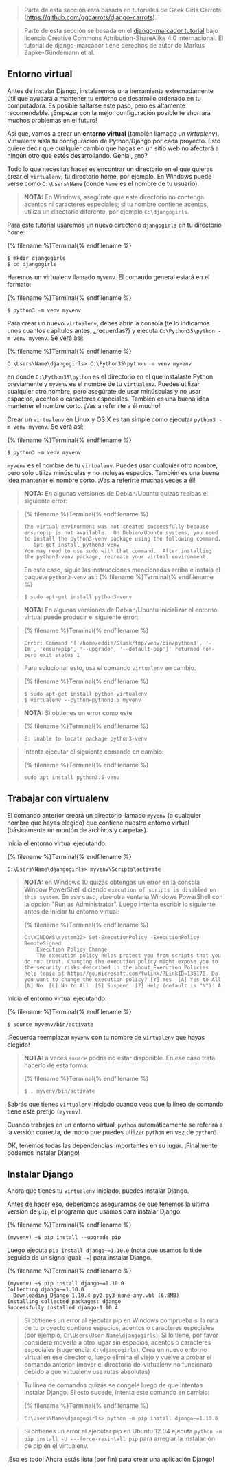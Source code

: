 > Parte de esta sección está basada en tutoriales de Geek Girls Carrots (https://github.com/ggcarrots/django-carrots).

> Parte de esta sección se basada en el [django-marcador tutorial](http://django-marcador.keimlink.de/) bajo licencia Creative Commons Attribution-ShareAlike 4.0 internacional. El tutorial de django-marcador tiene derechos de autor de Markus Zapke-Gündemann et al.


## Entorno virtual

Antes de instalar Django, instalaremos una herramienta extremadamente útil que ayudará a mantener tu entorno de desarrollo ordenado en tu computadora. Es posible saltarse este paso, pero es altamente recomendable. ¡Empezar con la mejor configuración posible te ahorrará muchos problemas en el futuro!

Así que, vamos a crear un **entorno virtual** (también llamado un *virtualenv*). Virtualenv aísla tu configuración de Python/Django por cada proyecto. Esto quiere decir que cualquier cambio que hagas en un sitio web no afectará a ningún otro que estés desarrollando. Genial, ¿no?

Todo lo que necesitas hacer es encontrar un directorio en el que quieras crear el `virtualenv`; tu directorio home, por ejemplo. En Windows puede verse como `C:\Users\Name` (donde `Name` es el nombre de tu usuario).

> __NOTA:__ En Windows, asegúrate que este directorio no contenga acentos ni caracteres especiales; si tu nombre contiene acentos, utiliza un directorio diferente, por ejemplo `C:\djangogirls`.

Para este tutorial usaremos un nuevo directorio `djangogirls` en tu directorio home:

{% filename %}Terminal{% endfilename %}
```
$ mkdir djangogirls
$ cd djangogirls
```

Haremos un virtualenv llamado `myvenv`. El comando general estará en el formato:

{% filename %}Terminal{% endfilename %}
```
$ python3 -m venv myvenv
```

<!--sec data-title="Windows" data-id="virtualenv_installation_windows"
data-collapse=true ces-->

Para crear un nuevo `virtualenv`, debes abrir la consola (te lo indicamos unos cuantos capítulos antes, ¿recuerdas?) y ejecuta `C:\Python35\python -m venv myvenv`. Se verá así:

{% filename %}Terminal{% endfilename %}
```
C:\Users\Name\djangogirls> C:\Python35\python -m venv myvenv
```

en donde `C:\Python35\python` es el directorio en el que instalaste Python previamente y `myvenv` es el nombre de tu `virtualenv`. Puedes utilizar cualquier otro nombre, pero asegúrate de usar minúsculas y no usar espacios, acentos o caracteres especiales. También es una buena idea mantener el nombre corto. ¡Vas a referirte a él mucho!

<!--endsec-->

<!--sec data-title="Linux and OS X" data-id="virtualenv_installation_linuxosx"
data-collapse=true ces-->

Crear un `virtualenv` en Linux y OS X es tan simple como ejecutar `python3 -m venv myvenv`.
Se verá así:

{% filename %}Terminal{% endfilename %}
```
$ python3 -m venv myvenv
```

`myvenv` es el nombre de tu `virtualenv`. Puedes usar cualquier otro nombre, pero sólo utiliza minúsculas y no incluyas espacios. También es una buena idea mantener el nombre corto. ¡Vas a referirte muchas veces a él!

> __NOTA:__ En algunas versiones de Debian/Ubuntu quizás recibas el siguiente error:

>{% filename %}Terminal{% endfilename %}
>```
>The virtual environment was not created successfully because ensurepip is not available.  On Debian/Ubuntu systems, you need to install the python3-venv package using the following command.
>    apt-get install python3-venv
>You may need to use sudo with that command.  After installing the python3-venv package, recreate your virtual environment.
>```
>
> En este caso, siguie las instrucciones mencionadas arriba e instala el paquete `python3-venv` así:
>{% filename %}Terminal{% endfilename %}
>```
>$ sudo apt-get install python3-venv
>```  

> __NOTA:__ En algunas versiones de Debian/Ubuntu inicializar el entorno virtual puede producir el siguiente error:

>{% filename %}Terminal{% endfilename %}
>```
>Error: Command '['/home/eddie/Slask/tmp/venv/bin/python3', '-Im', 'ensurepip', '--upgrade', '--default-pip']' returned non-zero exit status 1
>```

> Para solucionar esto, usa el comando `virtualenv` en cambio.

>{% filename %}Terminal{% endfilename %}
>```
>$ sudo apt-get install python-virtualenv
>$ virtualenv --python=python3.5 myvenv
>```

> __NOTA:__ Si obtienes un error como este

>{% filename %}Terminal{% endfilename %}
>```
>E: Unable to locate package python3-venv
>```

> intenta ejecutar el siguiente comando en cambio:
>
>{% filename %}Terminal{% endfilename %}
>```
>sudo apt install python3.5-venv
>```

<!--endsec-->

## Trabajar con virtualenv

El comando anterior creará un directorio llamado `myvenv` (o cualquier nombre que hayas elegido) que contiene nuestro entorno virtual (básicamente un montón de archivos y carpetas).

<!--sec data-title="Windows" data-id="virtualenv_windows"
data-collapse=true ces-->

Inicia el entorno virtual ejecutando:

{% filename %}Terminal{% endfilename %}
```
C:\Users\Name\djangogirls> myvenv\Scripts\activate
```

> __NOTA:__ en Windows 10 quizás obtengas un error en la consola Window PowerShell diciendo `execution of scripts is disabled on this system`. En ese caso, abre otra ventana Windows PowerShell con la opción "Run as Administrator". Luego intenta escribir lo siguiente antes de iniciar tu entorno virtual:
>
>{% filename %}Terminal{% endfilename %}
>```
>C:\WINDOWS\system32> Set-ExecutionPolicy -ExecutionPolicy RemoteSigned
>     Execution Policy Change
>     The execution policy helps protect you from scripts that you do not trust. Changing the execution policy might expose you to the security risks described in the about_Execution_Policies help topic at http://go.microsoft.com/fwlink/?LinkID=135170. Do you want to change the execution policy? [Y] Yes  [A] Yes to All  [N] No  [L] No to All  [S] Suspend  [?] Help (default is "N"): A
>```

<!--endsec-->


<!--sec data-title="Linux and OS X" data-id="virtualenv_linuxosx"
data-collapse=true ces-->

Inicia el entorno virtual ejecutando:

{% filename %}Terminal{% endfilename %}
```
$ source myvenv/bin/activate
```

¡Recuerda reemplazar `myvenv` con tu nombre de `virtualenv` que hayas elegido!

> __NOTA:__ a veces `source` podría no estar disponible. En ese caso trata hacerlo de esta forma:
>
>{% filename %}Terminal{% endfilename %}
>```
>$ . myvenv/bin/activate
>```

<!--endsec-->

Sabrás que tienes `virtualenv` iniciado cuando veas que la línea de comando tiene este prefijo `(myvenv)`.

Cuando trabajes en un entorno virtual, `python` automáticamente se referirá a la versión correcta, de modo que puedes utilizar `python` en vez de `python3`.

OK, tenemos todas las dependencias importantes en su lugar. ¡Finalmente podemos instalar Django!

## Instalar Django

Ahora que tienes tu `virtualenv` iniciado, puedes instalar Django.

Antes de hacer eso, deberíamos asegurarnos de que tenemos la última version de `pip`, el programa que usamos para instalar Django:

{% filename %}Terminal{% endfilename %}
```
(myvenv) ~$ pip install --upgrade pip
```

Luego ejecuta `pip install django~=1.10.0` (nota que usamos la tilde seguido de un signo igual: `~=`) para instalar Django.

{% filename %}Terminal{% endfilename %}
```
(myvenv) ~$ pip install django~=1.10.0
Collecting django~=1.10.0
  Downloading Django-1.10.4-py2.py3-none-any.whl (6.8MB)
Installing collected packages: django
Successfully installed django-1.10.4
```

<!--sec data-title="Windows" data-id="django_err_windows"
data-collapse=true ces-->

> Si obtienes un error al ejecutar pip en Windows comprueba si la ruta de tu proyecto contiene espacios, acentos o caracteres especiales (por ejemplo, `C:\Users\User Name\djangogirls`). Si lo tiene, por favor considera moverla a otro lugar sin espacios, acentos o caracteres especiales (sugerencia: `C:\djangogirls`). Crea un nuevo entorno virtual en ese directorio, luego elimina el viejo y vuelve a probar el comando anterior (mover el directorio del virtualenv no funcionará debido a que virtualenv usa rutas absolutas)

<!--endsec-->

<!--sec data-title="Windows 8 and Windows 10" data-id="django_err_windows8and10"
data-collapse=true ces-->

> Tu línea de comandos quizás se congele luego de que intentas instalar Django. Si esto sucede, intenta este comando en cambio:
>
>{% filename %}Terminal{% endfilename %}
>```
>C:\Users\Name\djangogirls> python -m pip install django~=1.10.0
>```

<!--endsec-->

<!--sec data-title="Linux" data-id="django_err_linux"
data-collapse=true ces-->


> Si obtienes un error al ejecutar pip en Ubuntu 12.04 ejecuta `python -m pip install -U ---force-resintall pip` para arreglar la instalación de pip en el virtualenv.

<!--endsec-->

¡Eso es todo! Ahora estás lista (por fin) para crear una aplicación Django!
